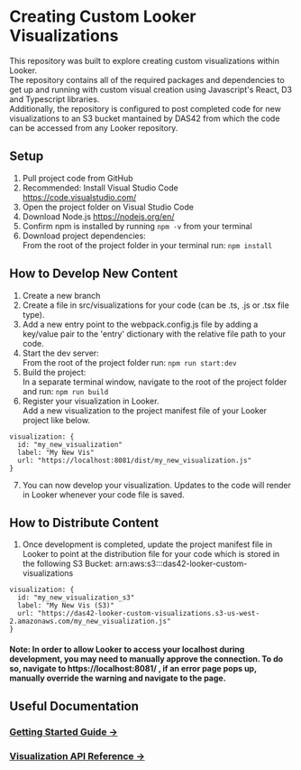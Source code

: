 # Creating Custom Looker Visualizations 
This repository was built to explore creating custom visualizations within Looker.   
The repository contains all of the required packages and dependencies to get up and running with custom visual creation using Javascript's React, D3 and Typescript libraries.   
Additionally, the repository is configured to post completed code for new visualizations to an S3 bucket mantained by DAS42 from which the code can be accessed from any Looker repository.   

## Setup 

1) Pull project code from GitHub
2) Recommended: Install Visual Studio Code https://code.visualstudio.com/
3) Open the project folder on Visual Studio Code
4) Download Node.js https://nodejs.org/en/
5) Confirm npm is installed by running `npm -v` from your terminal
6) Download project dependencies:  
   From the root of the project folder in your terminal run: `npm install`


## How to Develop New Content 

1) Create a new branch 
2) Create a file in src/visualizations for your code (can be .ts, .js or .tsx file type). 
3) Add a new entry point to the webpack.config.js file by adding a key/value pair to the 'entry' dictionary with the relative file path to your code.
4) Start the dev server:  
   From the root of the project folder run: `npm run start:dev`
5) Build the project:  
  In a separate terminal window, navigate to the root of the project folder and run: `npm run build`
6) Register your visualization in Looker.   
   Add a new visualization to the project manifest file of your Looker project like below. 
```
visualization: {
  id: "my_new_visualization"
  label: "My New Vis"
  url: "https://localhost:8081/dist/my_new_visualization.js"
}
```

7) You can now develop your visualization. Updates to the code will render in Looker whenever your code file is saved. 

## How to Distribute Content
1) Once development is completed, update the project manifest file in Looker to point at the distribution file for your code which is stored in the following S3 Bucket: arn:aws:s3:::das42-looker-custom-visualizations
```
visualization: {
  id: "my_new_visualization_s3"
  label: "My New Vis (S3)"
  url: "https://das42-looker-custom-visualizations.s3-us-west-2.amazonaws.com/my_new_visualization.js"
}
```

#### Note: In order to allow Looker to access your localhost during development, you may need to manually approve the connection. To do so, navigate to https://localhost:8081/ , if an error page pops up, manually override the warning and navigate to the page.


## Useful Documentation 

### [Getting Started Guide &rarr;](https://github.com/looker/custom_visualizations_v2/blob/master/docs/getting_started.md)

###  [Visualization API Reference &rarr;](https://github.com/looker/custom_visualizations_v2/blob/master/docs/api_reference.md)
